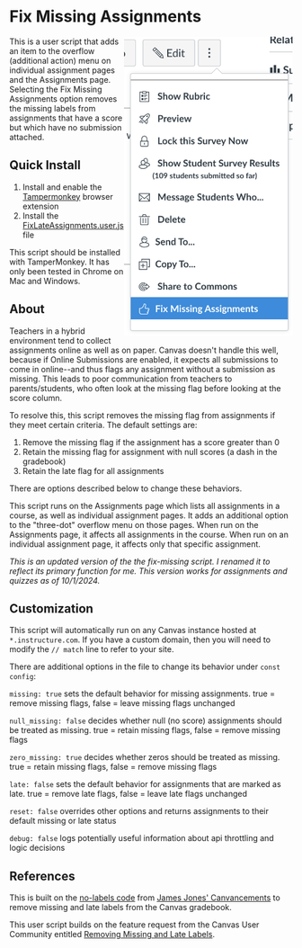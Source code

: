 # Fix Missing Assignments
<img src="./FixLateAssignment-Menu.png?raw=true" align="right" alt="image of Fix Missing Assignments menu on Assignments page" width="300"/>This is a user script that adds an item to the overflow (additional action) menu on individual assignment pages and the Assignments page. Selecting the Fix Missing Assignments option removes the missing labels from assignments that have a score but which have no submission attached.

## Quick Install
1. Install and enable the [Tampermonkey](http://tampermonkey.net/) browser extension
2. Install the [FixLateAssignments.user.js](https://github.com/agessaman/canvas-tools/raw/main/fix-missing/FixLateAssignments.user.js) file

This script should be installed with TamperMonkey. It has only been tested in Chrome on Mac and Windows.

## About
Teachers in a hybrid environment tend to collect assignments online as well as on paper. Canvas doesn't handle this well, because if Online Submissions are enabled, it expects all submissions to come in online--and thus flags any assignment without a submission as missing. This leads to poor communication from teachers to parents/students, who often look at the missing flag before looking at the score column.

To resolve this, this script removes the missing flag from assignments if they meet certain criteria. The default settings are:
1. Remove the missing flag if the assignment has a score greater than 0
2. Retain the missing flag for assignment with null scores (a dash in the gradebook)
3. Retain the late flag for all assignments

There are options described below to change these behaviors.

This script runs on the Assignments page which lists all assignments in a course, as well as individual assignment pages. It adds an additional option to the "three-dot" overflow menu on those pages. When run on the Assignments page, it affects all assignments in the course. When run on an individual assignment page, it affects only that specific assignment.

*This is an updated version of the the fix-missing script. I renamed it to reflect its primary function for me. This version works for assignments and quizzes as of 10/1/2024.*

## Customization
This script will automatically run on any Canvas instance hosted at ``*.instructure.com``. If you have a custom domain, then you will need to modify the ``// match`` line to refer to your site.

There are additional options in the file to change its behavior under ``const config``:

``missing: true`` sets the default behavior for missing assignments. true = remove missing flags, false = leave missing flags unchanged

``null_missing: false`` decides whether null (no score) assignments should be treated as missing. true = retain missing flags, false = remove missing flags

``zero_missing: true`` decides whether zeros should be treated as missing. true = retain missing flags, false = remove missing flags

``late: false`` sets the default behavior for assignments that are marked as late. true = remove late flags, false = leave late flags unchanged

``reset: false`` overrides other options and returns assignments to their default missing or late status

``debug: false`` logs potentially useful information about api throttling and logic decisions


## References

This is built on the [no-labels code](https://github.com/jamesjonesmath/canvancement/blob/master/grades/no-labels/no-labels.js) from [James Jones' Canvancements](https://github.com/jamesjonesmath/canvancement/) to remove missing and late labels from the Canvas gradebook.

This user script builds on the feature request from the Canvas User Community entitled [Removing Missing and Late Labels](https://community.canvaslms.com/t5/Developers-Group/Removing-Missing-and-Late-Labels/bc-p/438733#M964).
